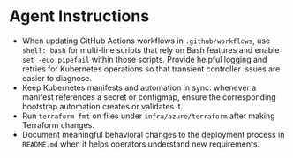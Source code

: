 # Agent Instructions

- When updating GitHub Actions workflows in `.github/workflows`, use `shell: bash` for multi-line scripts that rely on Bash features and enable `set -euo pipefail` within those scripts. Provide helpful logging and retries for Kubernetes operations so that transient controller issues are easier to diagnose.
- Keep Kubernetes manifests and automation in sync: whenever a manifest references a secret or configmap, ensure the corresponding bootstrap automation creates or validates it.
- Run `terraform fmt` on files under `infra/azure/terraform` after making Terraform changes.
- Document meaningful behavioral changes to the deployment process in `README.md` when it helps operators understand new requirements.
